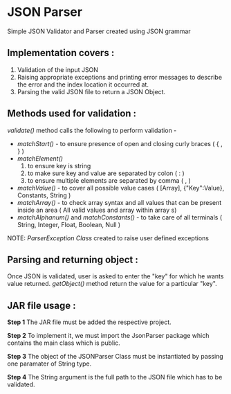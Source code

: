 # JSON Parser

Simple JSON Validator and Parser created using JSON grammar

## Implementation covers :

1. Validation of the input JSON
2. Raising appropriate exceptions and printing error messages to describe the error and the index location it occurred at.
3. Parsing the valid JSON file to return a JSON Object.


## Methods used for validation :

*validate()* method calls the following to perform validation -

 * *matchStart()* - to ensure presence of open and closing curly braces ( { , } )
 * *matchElement()* 
	1. to ensure key is string 
	2. to make sure key and value are separated by colon ( : )
	3. to ensure multiple elements are separated by comma ( , )
 * *matchValue()* - to cover all possible value cases ( [Array], {"Key":Value}, Constants, String )
 * *matchArray()* - to check array syntax and all values that can be present inside an area ( All valid values and array within array s)
 * *matchAlphanum()* and *matchConstants()* - to take care of all terminals ( String, Integer, Float, Boolean, Null )

NOTE: *ParserException Class* created to raise user defined exceptions

## Parsing and returning object :

Once JSON is validated, user is asked to enter the "key" for which he wants value returned.
*getObject()* method return the value for a particular "key".

## JAR file usage :

**Step 1** The JAR file must be added the respective project. 

**Step 2** To implement it, we must import the JsonParser package which contains the main class which is public.

**Step 3** The object of the JSONParser Class must be instantiated by passing one paramater of String type.

**Step 4** The String argument is the full path to the JSON file which has to be validated.


